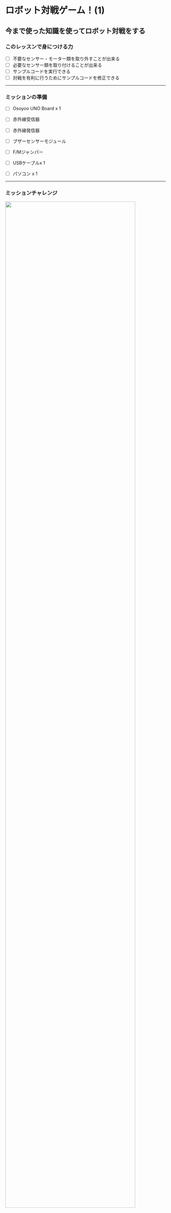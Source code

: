 # ロボット対戦ゲーム！(1)

## 今まで使った知識を使ってロボット対戦をする

### このレッスンで身につける力

- [ ] 不要なセンサー・モーター類を取り外すことが出来る
- [ ] 必要なセンサー類を取り付けることが出来る
- [ ] サンプルコードを実行できる
- [ ] 対戦を有利に行うためにサンプルコードを修正できる

---
### ミッションの準備
- [ ] Osoyoo UNO Board x 1
- [ ] 赤外線受信器
- [ ] 赤外線発信器
- [ ] ブザーセンサーモジュール
- [ ] F/Mジャンパー
- [ ] USBケーブルx 1
- [ ] パソコン x 1


---
### ミッションチャレンジ

<img src="image/FightScene.jpg" width="90%">

今回のミッションは，ロボットの戦闘ゲームを作ろう！

Osoyooロボットカーのグループが2つ必要で、各グループには少なくとも1台のロボットカーがあります。

チームAのロボットは、チームBのロボットを撃つための弾丸として赤外線信号を発信し、その逆も同様です。

チームAの赤外線弾丸は、チームBのロボットのみを「倒し」、チームAに害を及ぼすことはありません。

チームBの弾丸も同様です。

プレイヤーはLesson20 のモバイルAPPを使用してロボットを制御し、敵チームのロボットを可能な限り倒します。

---
#### 不要なセンサー・モーター類を取り外す
今回は赤外線受信器，赤外線発信器，ブザーセンサーモジュールを使うのでそれ以外のセンサやモジュールをはずそう！


- [ ] 不要なセンサー・モーター類を取り外すことが出来る

---
#### 必要なセンサー類を取り付け
ステップ1:このプロジェクトには、少なくとも2台のOsoyoo V2アルドゥイーノロボットが必要です。各ロボットで、レッスン7のハードウェアのインストールが完了している必要があります。


ステップ2: IRレシーバー(レッスン2) とブザーモジュール（レッスン5）を取り付け、次のように2個のM3プラスチックネジ、ピラー、ナットを使用してIRトランスミッターを追加します.

<img src="image/IR_Setting.jpg" width="90%"> 


ステップ3: 次のグラフのように、IRレシーバー、IRトランスミッター、ブザーモジュールをOSOYOO UartWiFiシールドV1.3に接続します

<img src="image/IRReceve_IRtransmitter_buzzerSetting.jpg" width="90%"> 


- [ ] 必要なセンサー類を取り付けることが出来る

---
#### サンプルコードを実行

ステップ 1:次のリンクからスケッチをダウンロードしてプログラムを動かしてみよう。

[サンプルコード](https://github.com/kobayashi-makoto2021/robobu/tree/main/Lesson_21/sample)　　


ステップ 2: チームAロボットのv2smartcar-lesson8Aフォルダーにコード「v2smartcar-lesson8A.ino」をアップロードし、チームBロボットのv2smartcar-lesson8Bフォルダーにコード「v2smartcar-lesson8B.ino」をアップロードします。

<img src="image/Arduino_Fire.png" width="90%"> 

ステップ 3: Lesson20でAPPをインストールした場合は、このステップをスキップしてください。それ以外の場合は、Apple APP storeにアクセスして、APP名「Osoyooimitation Driving」を検索し、APPを携帯電話にインストールします。
<img src="image/Apple APP Download.jpg" width="90%"> 

ステップ 4: APPをインストールした後、HC-02 Bluetoothモジュールを携帯電話にペアリングし、Osoyoo Imitation Driving APPを開きます。BTSearchリストが表示されたら、HC-02デバイスをクリックして、Bluetoothデバイスを車に接続します。
<img src="image/FightScene.jpg" width="90%"> 


アプリで[エンジン切り替え]アイコンをクリックすると、ロボットカーが動き始めます。あなたの車の方向を変えるためにあなたのハンドル、ギアを使ってください。敵を見つけたら、「F1」をクリックして弾丸に対して弾丸をトリガーします。弾丸が敵の車に当たると、敵の車はフリーズし、ブザーを鳴らして止まり、車がフリーズし、APPが「デッド」と表示されます。


- [ ] サンプルコードを実行できる

---
#### 対戦を有利に行うためにサンプルコードを修正
サンプルコードの上部を見てみると機体の速度が調整できるよ！

対戦しやすい速度に調整してみよう！
<img src="image/speedSetting.png" width="90%"> 

- [ ] 対戦を有利に行うためにサンプルコードを修正できる

---
#### 出来たことをチェックしよう

- [ ] 不要なセンサー・モーター類を取り外すことが出来る
- [ ] 必要なセンサー類を取り付けることが出来る
- [ ] サンプルコードを実行できる
- [ ] 対戦を有利に行うためにサンプルコードを修正できる
